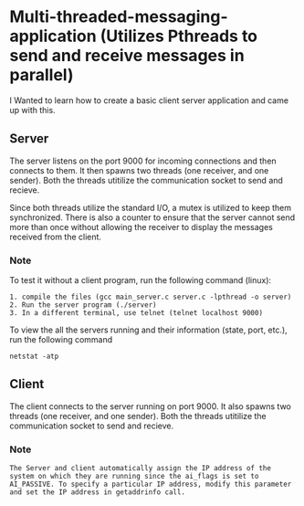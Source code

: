 # Multi-threaded-messaging-application (Utilizes Pthreads to send and receive messages in parallel)
I Wanted to learn how to create a basic client server application and came up with this. 
## Server
The server listens on the port 9000 for incoming connections and then connects to them. It then spawns two threads (one receiver, and one 
sender). Both the threads utitilize the communication socket to send and recieve. 

Since both threads utilize the standard I/O, a mutex is utilized to keep them synchronized. There is also a counter to ensure that the server cannot send more than once without allowing the receiver to display the messages received from the client. 

### Note
To test it without a client program, run the following command (linux):


    1. compile the files (gcc main_server.c server.c -lpthread -o server)
    2. Run the server program (./server)
    3. In a different terminal, use telnet (telnet localhost 9000)

To view the all the servers running and their information (state, port, etc.), run the following command


    netstat -atp
    
## Client
The client connects to the server running on port 9000. It also spawns two threads (one receiver, and one 
sender). Both the threads utitilize the communication socket to send and recieve.

### Note


    The Server and client automatically assign the IP address of the system on which they are running since the ai_flags is set to
    AI_PASSIVE. To specify a particular IP address, modify this parameter and set the IP address in getaddrinfo call.
